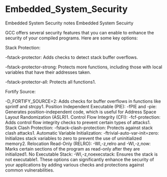 # Embedded_System_Security
Embedded System Security notes
Embedded System Secuirty

GCC offers several security features that you can enable to enhance the security of your compiled programs. Here are some key options:

Stack Protection:

  -fstack-protector: Adds checks to detect stack buffer overflows.
  
  -fstack-protector-strong: Protects more functions, including those with local variables that have their addresses taken.
  
  -fstack-protector-all: Protects all functions1.

Fortify Source:

  -D_FORTIFY_SOURCE=2: Adds checks for buffer overflows in functions like sprintf and strcpy1.
Position Independent Executable (PIE):
  -fPIE and -pie: Generates position-independent code, which is useful for Address Space Layout Randomization (ASLR)1.
Control Flow Integrity (CFI):
  -fcf-protection: Adds control flow integrity checks to prevent certain types of attacks1.
Stack Clash Protection:
  -fstack-clash-protection: Protects against stack clash attacks1.
Automatic Variable Initialization:
  -ftrivial-auto-var-init=zero: Initializes stack variables to zero to prevent the use of uninitialized memory2.
Relocation Read-Only (RELRO):
  -Wl,-z,relro and -Wl,-z,now: Marks certain sections of the program as read-only after they are initialized1.
No Executable Stack:
  -Wl,-z,noexecstack: Ensures the stack is not executable1.
These options can significantly enhance the security of your applications by adding various checks and protections against common vulnerabilities.
